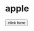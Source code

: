 # apple
<html>
  <head>
   
  </head>
  <body>
    <button onclick="https://toche420.github.io/apple/;">
       click here
    </button>
  </body>
</html>

    

